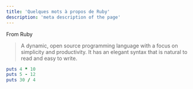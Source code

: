 ```yaml
---
title: 'Quelques mots à propos de Ruby'
description: 'meta description of the page'
---
```


From Ruby

> A dynamic, open source programming language with a focus on simplicity and productivity. It has an elegant syntax that is natural to read and easy to write.

```ruby
puts 4 * 10
puts 5 - 12
puts 30 / 4
```